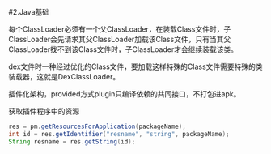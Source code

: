 #2.Java基础

每个ClassLoader必须有一个父ClassLoader，在装载Class文件时，子ClassLoader会先请求其父ClassLoader加载该Class文件，只有当其父ClassLoader找不到该Class文件时，子ClassLoader才会继续装载该类。

dex文件时一种经过优化的Class文件，要加载这样特殊的Class文件需要特殊的类装载器，这就是DexClassLoader。

插件化架构，provided方式plugin只编译依赖的共同接口，不打包进apk。

获取插件程序中的资源

```java
res = pm.getResourcesForApplication(packageName);
int id = res.getIdentifier("resname", "string", packageName);
String resname = res.getString(id);
```

